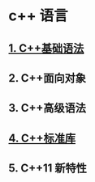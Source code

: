 # c++ 语言

## [1. C++基础语法](./cpp_basics/cpp_basics.md)
	
## 2. C++面向对象

## 3. C++高级语法

## [4. C++标准库](./cpp_stl/cpp_stl.md)

## 5. C++11 新特性